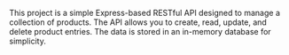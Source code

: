 This project is a simple Express-based RESTful API designed to manage a collection of products. The API allows you to create, read, update, and delete product entries. The data is stored in an in-memory database for simplicity.
